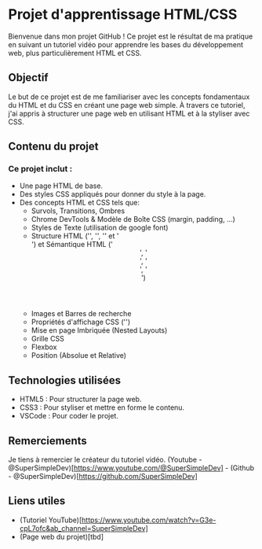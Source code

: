 # Projet d'apprentissage HTML/CSS
Bienvenue dans mon projet GitHub ! Ce projet est le résultat de ma pratique en suivant un tutoriel vidéo pour apprendre les bases du développement web, plus particulièrement HTML et CSS.

## Objectif
Le but de ce projet est de me familiariser avec les concepts fondamentaux du HTML et du CSS en créant une page web simple. À travers ce tutoriel, j'ai appris à structurer une page web en utilisant HTML et à la styliser avec CSS.

## Contenu du projet
### Ce projet inclut :
- Une page HTML de base.
- Des styles CSS appliqués pour donner du style à la page.
- Des concepts HTML et CSS tels que:
    - Survols, Transitions, Ombres
    - Chrome DevTools & Modèle de Boîte CSS (margin, padding, ...)
    - Styles de Texte (utilisation de google font)
    - Structure HTML ('<!DOCTYPE html>', '<head>', '<body>' et '<div>') et Sémantique HTML ('<header>', '<nav>', '<main>', '<section>')
    - Images et Barres de recherche
    - Propriétés d'affichage CSS ('<display>')
    - Mise en page Imbriquée (Nested Layouts)
    - Grille CSS
    - Flexbox
    - Position (Absolue et Relative)

## Technologies utilisées
- HTML5 : Pour structurer la page web.
- CSS3 : Pour styliser et mettre en forme le contenu.
- VSCode : Pour coder le projet.

## Remerciements
Je tiens à remercier le créateur du tutoriel vidéo.
(Youtube - @SuperSimpleDev)[https://www.youtube.com/@SuperSimpleDev] - (Github - @SuperSimpleDev)[https://github.com/SuperSimpleDev]

## Liens utiles
- (Tutoriel YouTube)[https://www.youtube.com/watch?v=G3e-cpL7ofc&ab_channel=SuperSimpleDev]
- (Page web du projet)[tbd]
